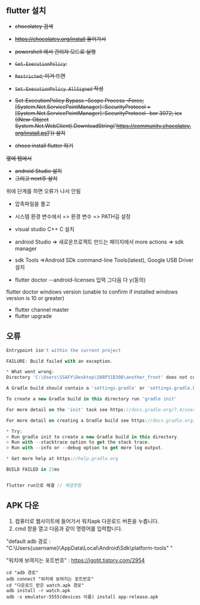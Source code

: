 ## flutter 설치



- ~~chocolatey 검색~~

- ~~https://chocolatey.org/install 들어가서~~
- ~~powershell 에서 관리자 모드로 실행~~
- ~~`Get-ExecutionPolicy`.~~
- ~~`Restricted`, 이거 뜨면~~
- ~~`Set-ExecutionPolicy AllSigned` 작성~~
- ~~Set-ExecutionPolicy Bypass -Scope Process -Force; [System.Net.ServicePointManager]::SecurityProtocol = [System.Net.ServicePointManager]::SecurityProtocol -bor 3072; iex ((New-Object System.Net.WebClient).DownloadString('https://community.chocolatey.org/install.ps1')) 설치~~
- ~~choco install flutter 하기~~

~~옆에 탭에서~~

- ~~android Studio 설치~~
- ~~그리고 next후 설치~~



위에 단계를 하면 오류가 나서 안됨

- 압축파일을 풀고 
- 시스템 환경 변수에서 => 환경 변수 => PATH길 설정
- visual studio C++ C 설치
- android Studio => 새로운프로젝트 만드는 페이지에서 more actions => sdk manager
- sdk Tools =>Android SDk command-line Tools(latest), Google USB Driver 설치

-  flutter doctor --android-licenses 입력 그다음 다 y(동의)

flutter doctor windows version (unable to confirm if installed windows version is 10 or greater)

- flutter channel master
- flutter upgrade

## 오류

```dart
Entrypoint isn't within the current project

FAILURE: Build failed with an exception.

* What went wrong:
Directory 'C:\Users\SSAFY\Desktop\S08P31B308\another_front' does not contain a Gradle build.

A Gradle build should contain a 'settings.gradle' or 'settings.gradle.kts' file in its root directory. It may also contain a 'build.gradle' or 'build.gradle.kts' file.

To create a new Gradle build in this directory run 'gradle init'

For more detail on the 'init' task see https://docs.gradle.org/7.4/userguide/build_init_plugin.html

For more detail on creating a Gradle build see https://docs.gradle.org/7.4/userguide/tutorial_using_tasks.html

* Try:
> Run gradle init to create a new Gradle build in this directory.
> Run with --stacktrace option to get the stack trace.
> Run with --info or --debug option to get more log output.

* Get more help at https://help.gradle.org

BUILD FAILED in 21ms


flutter run으로 해결 // 해결못함
```

## APK 다운

1. 컴퓨터로 웹사이트에 들어가서 워치apk 다운로드 버튼을 누릅니다.
2. cmd 창을 열고 다음과 같이 명령어를 입력합니다.

"default adb 경로 : "C:\Users{username}\AppData\Local\Android\Sdk\platform-tools" "

"워치에 보여지는 포트번호" : https://igotit.tistory.com/2954

````
cd "adb 경로"
adb connect "워치에 보여지는 포트번호"
cd "다운로드 받은 watch.apk 경로"
adb install -r watch.apk
adb -s emulator-5555(devices 이름) install app-release.apk
````

